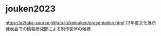 # jouken2023
https://a2taka-sourse.github.io/keiouken/presentation.html
23年度文化展示発表会での情報研究部による制作筐体の候補
